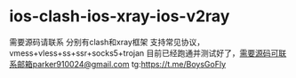 # ios-clash-ios-xray-ios-v2ray
需要源码请联系  分别有clash和xray框架 支持常见协议，vmess+vless+ss+ssr+socks5+trojan 目前已经跑通并测试好了，需要源码可联系邮箱parker910024@gmail.com
tg:https://t.me/BoysGoFly
